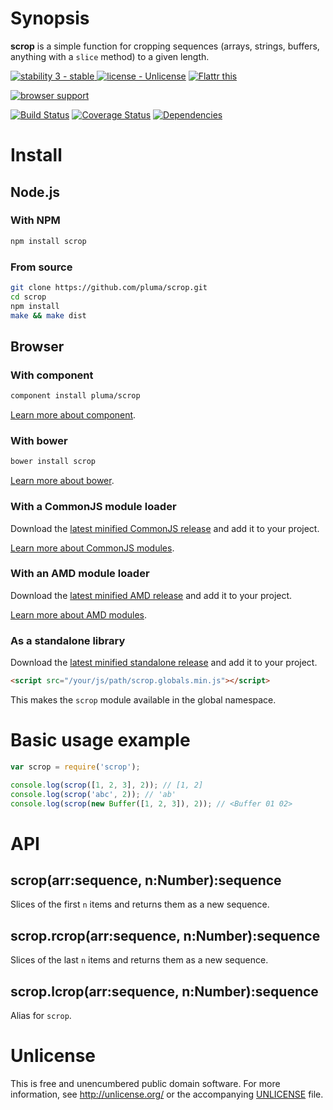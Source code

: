 # Synopsis

**scrop** is a simple function for cropping sequences (arrays, strings, buffers, anything with a `slice` method) to a given length.

[![stability 3 - stable](http://b.repl.ca/v1/stability-3_--_stable-yellowgreen.png)
](http://nodejs.org/api/documentation.html#documentation_stability_index) [![license - Unlicense](http://b.repl.ca/v1/license-Unlicense-lightgrey.png)](http://unlicense.org/) [![Flattr this](https://api.flattr.com/button/flattr-badge-large.png)](https://flattr.com/submit/auto?user_id=pluma&url=https://github.com/pluma/scrop)

[![browser support](https://ci.testling.com/pluma/scrop.png)](https://ci.testling.com/pluma/scrop)

[![Build Status](https://travis-ci.org/pluma/scrop.png?branch=master)](https://travis-ci.org/pluma/scrop) [![Coverage Status](https://coveralls.io/repos/pluma/scrop/badge.png?branch=master)](https://coveralls.io/r/pluma/scrop?branch=master) [![Dependencies](https://david-dm.org/pluma/scrop.png?theme=shields.io)](https://david-dm.org/pluma/scrop)


# Install

## Node.js

### With NPM

```sh
npm install scrop
```

### From source

```sh
git clone https://github.com/pluma/scrop.git
cd scrop
npm install
make && make dist
```

## Browser

### With component

```sh
component install pluma/scrop
```

[Learn more about component](https://github.com/component/component).

### With bower

```sh
bower install scrop
```

[Learn more about bower](https://github.com/twitter/bower).

### With a CommonJS module loader

Download the [latest minified CommonJS release](https://raw.github.com/pluma/scrop/master/dist/scrop.min.js) and add it to your project.

[Learn more about CommonJS modules](http://wiki.commonjs.org/wiki/Modules/1.1).

### With an AMD module loader

Download the [latest minified AMD release](https://raw.github.com/pluma/scrop/master/dist/scrop.amd.min.js) and add it to your project.

[Learn more about AMD modules](http://requirejs.org/docs/whyamd.html).

### As a standalone library

Download the [latest minified standalone release](https://raw.github.com/pluma/scrop/master/dist/scrop.globals.min.js) and add it to your project.

```html
<script src="/your/js/path/scrop.globals.min.js"></script>
```

This makes the `scrop` module available in the global namespace.

# Basic usage example

```javascript
var scrop = require('scrop');

console.log(scrop([1, 2, 3], 2)); // [1, 2]
console.log(scrop('abc', 2)); // 'ab'
console.log(scrop(new Buffer([1, 2, 3]), 2)); // <Buffer 01 02>
```

# API

## scrop(arr:sequence, n:Number):sequence

Slices of the first `n` items and returns them as a new sequence.

## scrop.rcrop(arr:sequence, n:Number):sequence

Slices of the last `n` items and returns them as a new sequence.

## scrop.lcrop(arr:sequence, n:Number):sequence

Alias for `scrop`.

# Unlicense

This is free and unencumbered public domain software. For more information, see http://unlicense.org/ or the accompanying [UNLICENSE](https://github.com/pluma/scrop/blob/master/UNLICENSE) file.